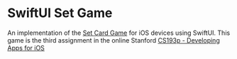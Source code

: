 # SwiftUI Set Game

An implementation of the [Set Card Game](https://en.wikipedia.org/wiki/Set_(card_game)) for iOS devices using SwiftUI. This game is the third assignment in the online Stanford [CS193p - Developing Apps for iOS](https://cs193p.sites.stanford.edu)
